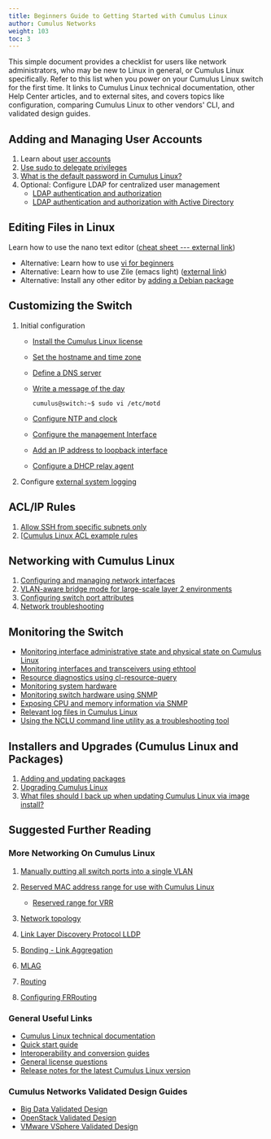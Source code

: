 ```yaml
---
title: Beginners Guide to Getting Started with Cumulus Linux
author: Cumulus Networks
weight: 103
toc: 3
---
```


This simple document provides a checklist for users like network administrators, who may be new to Linux in general, or Cumulus Linux specifically. Refer to this list when you power on your Cumulus Linux switch for the first time. It links to Cumulus Linux technical documentation, other Help Center articles, and to external sites, and covers topics like configuration, comparing Cumulus Linux to other vendors' CLI, and validated design guides.

## Adding and Managing User Accounts

1.  Learn about [user accounts](https://docs.cumulusnetworks.com/cumulus-linux/System-Configuration/Authentication-Authorization-and-Accounting/User-Accounts/)
3.  [Use sudo to delegate privileges](https://docs.cumulusnetworks.com/cumulus-linux/System-Configuration/Authentication-Authorization-and-Accounting/Using-sudo-to-Delegate-Privileges/)
4.  [What is the default password in Cumulus Linux?](https://docs.cumulusnetworks.com/knowledge-base/Setup-and-Getting-Started/Default-User-Name-and-Password-in-Cumulus-Linux/)
5.  Optional: Configure LDAP for centralized user management
    - [LDAP authentication and authorization](https://docs.cumulusnetworks.com/cumulus-linux/System-Configuration/Authentication-Authorization-and-Accounting/LDAP-Authentication-and-Authorization/)
    - [LDAP authentication and authorization with Active Directory](https://docs.cumulusnetworks.com/knowledge-base/Security/Authentication/LDAP-on-Cumulus-Linux-Using-Server-2008-Active-Directory/)

## Editing Files in Linux

Learn how to use the nano text editor ([cheat sheet --- external link](http://www.cheatography.com/hkellaway/cheat-sheets/nano-text-editor/))

- Alternative: Learn how to use [vi for beginners](https://docs.cumulusnetworks.com/knowledge-base/Demos-and-Training/Training/vi-for-Beginners/)
- Alternative: Learn how to use Zile (emacs light) ([external link](http://www.gnu.org/software/zile/))
- Alternative: Install any other editor by [adding a Debian package](https://docs.cumulusnetworks.com/cumulus-linux/Installation-Management/Adding-and-Updating-Packages/#add-packages-from-another-repository)

## Customizing the Switch

1.  Initial configuration
    - [Install the Cumulus Linux license](https://docs.cumulusnetworks.com/cumulus-linux/Quick-Start-Guide/#install-the-license)
    - [Set the hostname and time zone](https://docs.cumulusnetworks.com/cumulus-linux/Quick-Start-Guide/#configure-the-hostname-and-timezone)
    - [Define a DNS server](https://docs.cumulusnetworks.com/cumulus-linux/Layer-3/Management-VRF/#management-vrf-and-dns)
    - [Write a message of the day](https://wiki.debian.org/motd)

          cumulus@switch:~$ sudo vi /etc/motd

    - [Configure NTP and clock](https://docs.cumulusnetworks.com/cumulus-linux/System-Configuration/Setting-Date-and-Time/)
    - [Configure the management Interface](https://docs.cumulusnetworks.com/cumulus-linux/Quick-Start-Guide/#wired-ethernet-management)
    - [Add an IP address to loopback interface](https://docs.cumulusnetworks.com/cumulus-linux/Quick-Start-Guide/#configure-a-loopback-interface)
    - [Configure a DHCP relay agent](https://docs.cumulusnetworks.com/cumulus-linux-42/Layer-1-and-Switch-Ports/DHCP/DHCP-Relays/)
2.  Configure [external system logging](https://docs.cumulusnetworks.com/cumulus-linux/Monitoring-and-Troubleshooting/#send-log-files-to-a-syslog-server)

## ACL/IP Rules

1.  [Allow SSH from specific subnets only](/hc/communities/public/questions/203381337-I-want-to-only-allow-SSH-from-specific-subnets-how-can-I-do-this-)
2.  [[Cumulus Linux ACL example rules](https://docs.cumulusnetworks.com/cumulus-linux/System-Configuration/Netfilter-ACLs/#example-configuration)

## Networking with Cumulus Linux

1.  [Configuring and managing network interfaces](https://docs.cumulusnetworks.com/cumulus-linux/Layer-1-and-Switch-Ports/Interface-Configuration-and-Management/)
2.  [VLAN-aware bridge mode for large-scale layer 2 environments](https://docs.cumulusnetworks.com/cumulus-linux/Layer-2/Ethernet-Bridging-VLANs/VLAN-aware-Bridge-Mode/)
3.  [Configuring switch port attributes](https://docs.cumulusnetworks.com/cumulus-linux/Layer-1-and-Switch-Ports/Interface-Configuration-and-Management/Switch-Port-Attributes/)
4.  [Network troubleshooting](https://docs.cumulusnetworks.com/cumulus-linux/Monitoring-and-Troubleshooting/Network-Troubleshooting/)

## Monitoring the Switch

- [Monitoring interface administrative state and physical state on Cumulus Linux](https://docs.cumulusnetworks.com/knowledge-base/Configuration-and-Usage/Monitoring/Monitor-Interface-Administrative-State-and-Physical-State-on-Cumulus-Linux/)
- [Monitoring interfaces and transceivers using ethtool](https://docs.cumulusnetworks.com/cumulus-linux/Monitoring-and-Troubleshooting/Troubleshooting-Network-Interfaces/Monitoring-Interfaces-and-Transceivers-Using-ethtool/)
- [Resource diagnostics using cl-resource-query](https://docs.cumulusnetworks.com/cumulus-linux/Monitoring-and-Troubleshooting/Resource-Diagnostics-Using-cl-resource-query/)
- [Monitoring system hardware](https://docs.cumulusnetworks.com/cumulus-linux/Monitoring-and-Troubleshooting/Monitoring-System-Hardware/)
- [Monitoring switch hardware using SNMP](https://docs.cumulusnetworks.com/cumulus-linux/Monitoring-and-Troubleshooting/Simple-Network-Management-Protocol-SNMP/)
- [Exposing CPU and memory information via SNMP](https://docs.cumulusnetworks.com/knowledge-base/Configuration-and-Usage/Monitoring/Expose-CPU-and-Memory-Information-via-SNMP/)
- [Relevant log files in Cumulus Linux](https://docs.cumulusnetworks.com/cumulus-linux/Monitoring-and-Troubleshooting/Monitoring-Best-Practices/#logging201787896)
- [Using the NCLU command line utility as a troubleshooting tool](https://docs.cumulusnetworks.com/cumulus-linux/Monitoring-and-Troubleshooting/Network-Troubleshooting/Using-NCLU-to-Troubleshoot-Your-Network-Configuration/)

## Installers and Upgrades (Cumulus Linux and Packages)

1.  [Adding and updating packages](https://docs.cumulusnetworks.com/cumulus-linux/Installation-Management/Adding-and-Updating-Packages/)
2.  [Upgrading Cumulus Linux](https://docs.cumulusnetworks.com/cumulus-linux/Installation-Management/Upgrading-Cumulus-Linux/)
3.  [What files should I back up when updating Cumulus Linux via image install?](https://docs.cumulusnetworks.com/cumulus-linux/Installation-Management/Upgrading-Cumulus-Linux/#before-you-upgrade)

## Suggested Further Reading

### More Networking On Cumulus Linux

1.  [Manually putting all switch ports into a single VLAN](https://docs.cumulusnetworks.com/cumulus-linux/Layer-1-and-Switch-Ports/Interface-Configuration-and-Management/#use-globs-for-port-lists)
2.  [Reserved MAC address range for use with Cumulus Linux](https://docs.cumulusnetworks.com/cumulus-linux-42/Layer-2/Multi-Chassis-Link-Aggregation-MLAG/#reserved-mac-address-range)

    - [Reserved range for VRR](https://docs.cumulusnetworks.com/cumulus-linux-42/Layer-2/Virtual-Router-Redundancy-VRR-and-VRRP/#vrr)

3.  [Network topology](https://docs.cumulusnetworks.com/cumulus-linux/Layer-3/Network-Topology/)
4.  [Link Layer Discovery Protocol LLDP](https://docs.cumulusnetworks.com/cumulus-linux/Layer-2/Link-Layer-Discovery-Protocol/)
5.  [Bonding - Link Aggregation](https://docs.cumulusnetworks.com/cumulus-linux/Layer-2/Bonding-Link-Aggregation/)
6.  [MLAG](https://docs.cumulusnetworks.com/cumulus-linux/Layer-2/Multi-Chassis-Link-Aggregation-MLAG/)
7.  [Routing](https://docs.cumulusnetworks.com/cumulus-linux/Layer-3/Routing/)
8.  [Configuring FRRouting](https://docs.cumulusnetworks.com/cumulus-linux/Layer-3/Configuring-FRRouting/)

### General Useful Links

- [Cumulus Linux technical documentation](https://docs.cumulusnetworks.com/cumulus-linux/)
- [Quick start guide](https://docs.cumulusnetworks.com/cumulus-linux/Quick-Start-Guide/)
- [Interoperability and conversion guides](https://docs.cumulusnetworks.com/knowledge-base/Demos-and-Training/Interoperability/)
- [General license questions](https://docs.cumulusnetworks.com/knowledge-base/Support/Licensing/)
- [Release notes for the latest Cumulus Linux version](https://docs.cumulusnetworks.com/cumulus-linux/Whats-New/rn/)

### Cumulus Networks Validated Design Guides

- [Big Data Validated Design](https://cumulusnetworks.com/media/cumulus/pdf/technical/validated-design-guides/Big-Data-Cumulus-Linux-Validated-Design-Guide.pdf)[\
    ](https://cumulusnetworks.com/media/cumulus/pdf/technical/validated-design-guides/Big-Data-Cumulus-Linux-Validated-Design-Guide.pdf)
- [OpenStack Validated Design](https://cumulusnetworks.com/media/cumulus/pdf/technical/validated-design-guides/OpenStack-Cumulus-Linux-Validated-Design-Guide.pdf)
- [VMware VSphere Validated Design](https://cumulusnetworks.com/media/cumulus/pdf/technical/validated-design-guides/VMware-vSphere-Cumulus-Linux-Validated-Design-Guide.pdf)
